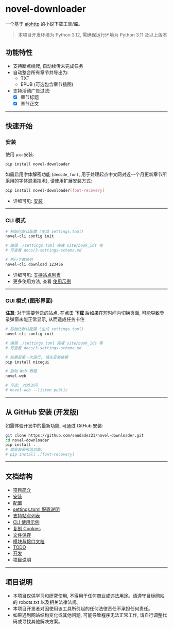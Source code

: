 # novel-downloader

一个基于 [aiohttp](https://github.com/aio-libs/aiohttp) 的小说下载工具/库。

> 本项目开发环境为 Python 3.12, 需确保运行环境为 Python 3.11 及以上版本

## 功能特性

- 支持断点续爬, 自动续传未完成任务
- 自动整合所有章节并导出为:
  - TXT
  - EPUB (可选包含章节插图)
- 支持活动广告过滤:
  - [x] 章节标题
  - [x] 章节正文

---

## 快速开始

### 安装

使用 `pip` 安装:

```bash
pip install novel-downloader
```

如需启用字体解密功能 (`decode_font`, 用于处理起点中文网对近一个月更新章节所采用的字体混淆技术), 请使用扩展安装方式:

```bash
pip install novel-downloader[font-recovery]
```

- 详细可见: [安装](docs/1-installation.md)

---

### CLI 模式

```bash
# 初始化默认配置 (生成 settings.toml)
novel-cli config init

# 编辑 ./settings.toml 完成 site/book_ids 等
# 可查看 docs/3-settings-schema.md

# 执行下载任务
novel-cli download 123456
```

- 详细可见: [支持站点列表](docs/4-supported-sites.md)
- 更多使用方法, 查看 [使用示例](docs/6-cli-usage-examples.md)

---

### GUI 模式 (图形界面)

**注意**: 对于需要登录的站点, 在点击 **下载** 后如果在短时间内切换页面, 可能导致登录弹窗未能正常显示, 从而造成任务卡住

```bash
# 初始化默认配置 (生成 settings.toml)
novel-cli config init

# 编辑 ./settings.toml 完成 site/book_ids 等
# 可查看 docs/3-settings-schema.md

# 如果是第一次运行, 请先安装依赖
pip install nicegui

# 启动 Web 界面
novel-web

# 可选: 对外访问
# novel-web --listen public
```

---

## 从 GitHub 安装 (开发版)

如需体验开发中的最新功能, 可通过 GitHub 安装:

```bash
git clone https://github.com/saudadez21/novel-downloader.git
cd novel-downloader
pip install .
# 或安装带可选功能:
# pip install .[font-recovery]
```

---

## 文档结构

- [项目简介](#项目简介)
- [安装](docs/1-installation.md)
- [配置](docs/2-configuration.md)
- [settings.toml 配置说明](docs/3-settings-schema.md)
- [支持站点列表](docs/4-supported-sites.md)
- [CLI 使用示例](docs/6-cli-usage-examples.md)
- [复制 Cookies](docs/copy-cookies.md)
- [文件保存](docs/file-saving.md)
- [模块与接口文档](docs/api/README.md)
- [TODO](docs/todo.md)
- [开发](docs/develop.md)
- [项目说明](#项目说明)

---

## 项目说明

- 本项目仅供学习和研究使用, 不得用于任何商业或违法用途。请遵守目标网站的 robots.txt 以及相关法律法规。
- 本项目开发者对因使用该工具所引起的任何法律责任不承担任何责任。
- 如果遇到网站结构变化或其他问题, 可能导致程序无法正常工作, 请自行调整代码或寻找其他解决方案。
